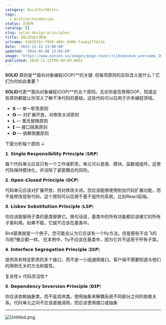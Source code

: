 ```yaml
---
category: QuickTechBites
tags:
  - ArchitectureDesign
status: 已发布
catalog: []
slug: solid-design-principles
title: SOLID设计原则
urlname: 2d810f8c-f950-406c-8d0b-faa4a27fd21b
date: '2023-11-12 23:08:00'
updated: '2024-05-08 23:04:00'
image: 'https://www.notion.so/images/page-cover/rijksmuseum_avercamp_1620.jpg'
published: 2019-11-12T08:00:00.000Z
---
```


**SOLID** 原则是**面向对象编程(OOP)**的关键. 但每项原则的实际含义是什么？它们为何如此重要？


**SOLID**代表**面向对象编程(OOP)**的五个原则。无论你是否使用OOP，知道这些原则都能让你深入了解干净代码的基础，这些代码可以应用于许多编程领域。

- 𝗦 — 单一职责原则
- 𝗢 — 对扩展开放，对修改关闭原则
- 𝗟 — 里氏替换原则
- 𝗜 — 接口隔离原则
- 𝗗 — 依赖倒置原则

下面分析每个原则 ↓


𝟭. 𝗦𝗶𝗻𝗴𝗹𝗲 𝗥𝗲𝘀𝗽𝗼𝗻𝘀𝗶𝗯𝗶𝗹𝗶𝘁𝘆 𝗣𝗿𝗶𝗻𝗰𝗶𝗽𝗹𝗲 (𝗦𝗥𝗣)


每个代码单元应该只有一个工作或职责。单元可以是类、模块、函数或组件。这使代码保持模块化，并消除了紧密耦合的风险。


𝟮. 𝗢𝗽𝗲𝗻-𝗖𝗹𝗼𝘀𝗲𝗱 𝗣𝗿𝗶𝗻𝗰𝗶𝗽𝗹𝗲 (𝗢𝗖𝗣)


代码单元应该对扩展开放，但对修改关闭。您应该能够使用附加代码扩展功能，而不是修改现有代码。这个原则可以应用于基于组件的系统，比如React前端。


𝟯. 𝗟𝗶𝘀𝗸𝗼𝘃 𝗦𝘂𝗯𝘀𝘁𝗶𝘁𝘂𝘁𝗶𝗼𝗻 𝗣𝗿𝗶𝗻𝗰𝗶𝗽𝗹𝗲 (𝗟𝗦𝗣)


你应该能够用子类的基类替换它。换句话说，基类中的所有功能都应该被它的所有子类利用。如果不能，它就不应该在基类中。


Bird基类就是一个例子。您可能会认为它应该有一个fly方法。但是那些不会飞的鸟呢?像企鹅一样。
在本例中，fly不应该在基类中，因为它并不适用于所有子类。


𝟰. 𝗜𝗻𝘁𝗲𝗿𝗳𝗮𝗰𝗲 𝗦𝗲𝗴𝗿𝗲𝗴𝗮𝘁𝗶𝗼𝗻 𝗣𝗿𝗶𝗻𝗰𝗶𝗽𝗹𝗲 (𝗜𝗦𝗣)


提供具有特定职责的多个接口，而不是一小组通用接口。客户端不需要知道与他们的用例无关的方法和属性。


复杂性↓
代码灵活性↑


𝟱. 𝗗𝗲𝗽𝗲𝗻𝗱𝗲𝗻𝗰𝘆 𝗜𝗻𝘃𝗲𝗿𝘀𝗶𝗼𝗻 𝗣𝗿𝗶𝗻𝗰𝗶𝗽𝗹𝗲 (𝗗𝗜𝗣)


你应该依赖抽象类，而不是具体类。使用抽象来解耦系统不同部分之间的依赖关系。代码单元之间不应该直接调用，而应该使用接口或抽象


---


![Untitled.png](https://prod-files-secure.s3.us-west-2.amazonaws.com/5d24fe63-e567-4804-86f9-9fdc62e13082/6fc4afd3-478b-4aaf-9884-0a3f8e406a71/Untitled.png?X-Amz-Algorithm=AWS4-HMAC-SHA256&X-Amz-Content-Sha256=UNSIGNED-PAYLOAD&X-Amz-Credential=ASIAZI2LB466XXKRWH47%2F20250222%2Fus-west-2%2Fs3%2Faws4_request&X-Amz-Date=20250222T213317Z&X-Amz-Expires=3600&X-Amz-Security-Token=IQoJb3JpZ2luX2VjEMn%2F%2F%2F%2F%2F%2F%2F%2F%2F%2FwEaCXVzLXdlc3QtMiJGMEQCIBI18a%2FvJON7wUU0OumKZ1%2FFji1kX7kxWPyyi%2Ftuq2BLAiAaSUzJ6nhEcSScJEFJioRSo07RbuIK5s4wqUhzocJaZCqIBAjy%2F%2F%2F%2F%2F%2F%2F%2F%2F%2F8BEAAaDDYzNzQyMzE4MzgwNSIMTbDsAXc8HCONjFqOKtwDBMuFLBDEZbUB5guJBJIP8B0pUbYeaHk4xEABMJk%2FXrX7kdZwJjf6Q1kM6yN%2FjlFL1kGJMaDevwWJZXQHVvUpAhM%2BwGNs85vLYgQZlCaSgi1KVWMhpXtrpyTJyY2kR%2F4sY2ytkMGpuq6yCaY0q42yiehwTFlK0eRsu3Mm%2FRGgyKrl8rgGMuAKngFLOLL22Hgbvswc1KDf6%2BKzowJ82LS0fO%2FINvmnrdZK3s%2B2NZ3gCMulST%2FVu0sy0HVW%2F7BDNxCMLa%2BqeqYvIolxenKAyInW2WbbjFVDzVblnW9w8Qf%2FjkGrm2XnFkITP8CugVr3v7daTtzrv96qJiSmMOZ%2BEX%2B5pG8MPpyunGisjyYDAKAtc%2BsYm9hLlmi1vF62jQQQdqMthBPT5EnCD9jQgYYPTrrqnJ%2BJp4bAwqEs9%2BHjy7T7jRQBGvvCJXQoLfgGa5CdWbHrETa7%2B7FfcXXg6aPxyYTY%2BfMEAe%2BVxXO5ZQZjHhzIlQeYg2QPnQW4aullwgjBQ77r66d83r323XJZt%2B00Owyoc6Pnw9dMWENAi7CsOA6im%2BscFJoAqowhNX%2FtmMnQCdwDzc4HD5l6sai76Kz9gHb%2BN29Mxl%2Fy46WmRjJf0REAj3RpIdAIZPC9EeGKT1gw0YzovQY6pgE1Oi4Qr5a0qYcALSmQwfZxJesz3oE2OVedH2eEkwpWNwAnVj0Pr2CQlGg%2BKTUcP%2BjeLOS92GO6drJGhQ%2FeTOIbZ3%2BXqlfsbPNloGPi78z5n6d4X2QsRz7%2B9cQkEU1z1OAFtR9TRdgezyA7Qs3WZ2S3rabrKqL7tZ%2BQmFiQCKnuC8QgUdpMQmvEaO3RcXw3NTAU%2BCizFokI%2B3l3YI3274UbhlMwSSYT&X-Amz-Signature=843dd3275799522ce9cfe843e2362c4038df2222c3a61d6a53c194734c901db5&X-Amz-SignedHeaders=host&x-id=GetObject)

